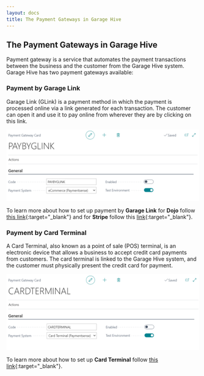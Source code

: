 ```yaml
---
layout: docs
title: The Payment Gateways in Garage Hive
---
```


## The Payment Gateways in Garage Hive
Payment gateway is a service that automates the payment transactions between the business and the customer from the Garage Hive system. Garage Hive has two payment gateways available:

### Payment by Garage Link
Garage Link (GLink) is a payment method in which the payment is processed online via a link generated for each transaction. The customer can open it and use it to pay online from wherever they are by clicking on this link.

   ![](media/garagehive-payment-gateways1.png)

To learn more about how to set up payment by **Garage Link** for **Dojo** follow [this link](garagehive-setting-up-payment-by-glink-dojo.html){:target="_blank"} and for **Stripe** follow this [link](garagehive-stripe-integration.html){:target="_blank"}.

### Payment by Card Terminal
A Card Terminal, also known as a point of sale (POS) terminal, is an electronic device that allows a business to accept credit card payments from customers. The card terminal is linked to the Garage Hive system, and the customer must physically present the credit card for payment.

   ![](media/garagehive-payment-gateways2.png)

To learn more about how to set up **Card Terminal** follow [this link](garagehive-setting-up-payment-by-card-terminal.html){:target="_blank"}.

